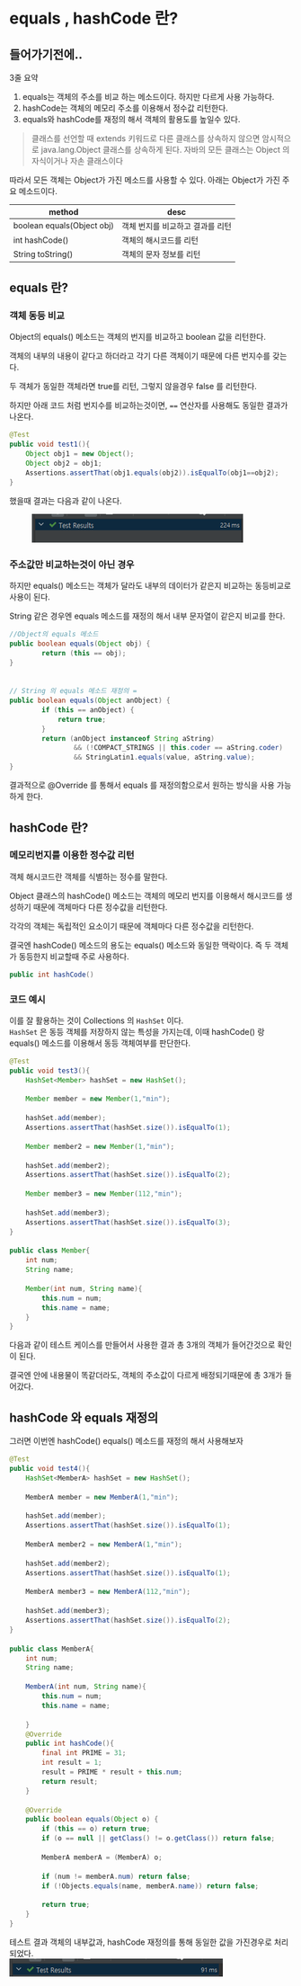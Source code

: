 # equals , hashCode 란?

## 들어가기전에..



3줄 요약

1. equals는 객체의 주소를 비교 하는 메소드이다. 하지만 다르게 사용 가능하다.
2. hashCode는 객체의 메모리 주소를 이용해서 정수값 리턴한다.
3. equals와 hashCode를 재정의 해서 객체의 활용도를 높일수 있다.

> 클래스를 선언할 때 extends 키워드로 다른 클래스를 상속하지 않으면 암시적으로 java.lang.Object 클래스를 상속하게 된다. 자바의 모든 클래스는 Object 의 자식이거나 자손 클래스이다

따라서 모든 객체는 Object가 가진 메소드를 사용할 수 있다. 아래는 Object가 가진 주요 메소드이다.

| method                     | desc               |
| -------------------------- | ------------------ |
| boolean equals(Object obj) | 객체 번지를 비교하고 결과를 리턴 |
| int hashCode()             | 객체의 해시코드를 리턴       |
| String toString()          | 객체의 문자 정보를 리턴      |

## equals 란?

### 객체 동등 비교

Object의 equals() 메소드는 객체의 번지를 비교하고 boolean 값을 리턴한다.

객체의 내부의 내용이 같다고 하더라고 각기 다른 객체이기 때문에 다른 번지수를 갖는다.&#x20;

두 객체가 동일한 객체라면 true를 리턴, 그렇지 않을경우 false 를 리턴한다.

하지만 아래 코드 처럼 번지수를 비교하는것이면, `==` 연산자를 사용해도 동일한 결과가 나온다.



```java
@Test
public void test1(){
    Object obj1 = new Object();
    Object obj2 = obj1;
    Assertions.assertThat(obj1.equals(obj2)).isEqualTo(obj1==obj2);
}
```

했을때 결과는 다음과 같이 나온다.&#x20;

<div align="left"><figure><img src="../../../.gitbook/assets/image (2) (1) (1) (1) (1) (1) (1) (1) (1) (1) (1) (1).png" alt=""><figcaption></figcaption></figure></div>

### 주소값만 비교하는것이 아닌 경우

하지만 equals() 메소드는 객체가 달라도 내부의 데이터가 같은지 비교하는 동등비교로 사용이 된다.&#x20;

String 같은 경우엔 equals 메소드를 재정의 해서 내부 문자열이 같은지 비교를 한다.&#x20;

```java
//Object의 equals 메소드
public boolean equals(Object obj) {
        return (this == obj);
}


// String 의 equals 메소드 재정의 =
public boolean equals(Object anObject) {
        if (this == anObject) {
            return true;
        }
        return (anObject instanceof String aString)
                && (!COMPACT_STRINGS || this.coder == aString.coder)
                && StringLatin1.equals(value, aString.value);
}
```



결과적으로 @Override 를 통해서 equals 를 재정의함으로서 원하는 방식을 사용 가능하게 한다.



## hashCode 란?&#x20;

### 메모리번지를 이용한 정수값 리턴

객체 해시코드란 객체를 식별하는 정수를 말한다.

Object 클래스의 hashCode() 메소드는 객체의 메모리 번지를 이용해서 해시코드를 생성하기 때문에 객체마다 다른 정수값을 리턴한다.&#x20;

각각의  객체는  독립적인 요소이기 때문에 객체마다 다른 정수값을 리턴한다.&#x20;

결국엔 hashCode() 메소드의 용도는 equals() 메소드와 동일한 맥락이다. 즉 두 객체가 동등한지 비교할때 주로 사용하다.

```java
public int hashCode()
```



### 코드 예시

이를 잘 활용하는 것이 Collections 의 `HashSet` 이다.\
`HashSet` 은 동등 객체를 저장하지 않는 특성을 가지는데, 이때 hashCode() 랑 equals() 메소드를 이용해서 동등 객체여부를 판단한다.&#x20;

```java
@Test
public void test3(){
    HashSet<Member> hashSet = new HashSet();

    Member member = new Member(1,"min");

    hashSet.add(member);
    Assertions.assertThat(hashSet.size()).isEqualTo(1);

    Member member2 = new Member(1,"min");

    hashSet.add(member2);
    Assertions.assertThat(hashSet.size()).isEqualTo(2);

    Member member3 = new Member(112,"min");

    hashSet.add(member3);
    Assertions.assertThat(hashSet.size()).isEqualTo(3);
}

public class Member{
    int num;
    String name;

    Member(int num, String name){
        this.num = num;
        this.name = name;
    }
}
```

다음과 같이 테스트 케이스를 만들어서 사용한 결과 총 3개의 객체가 들어간것으로 확인이 된다.&#x20;

결국엔 안에 내용물이 똑같더라도, 객체의 주소값이 다르게 배정되기때문에 총 3개가 들어갔다.



## hashCode 와 equals 재정의&#x20;

그러면 이번엔 hashCode() equals() 메소드를 재정의 해서 사용해보자

```java
@Test
public void test4(){
    HashSet<MemberA> hashSet = new HashSet();

    MemberA member = new MemberA(1,"min");

    hashSet.add(member);
    Assertions.assertThat(hashSet.size()).isEqualTo(1);

    MemberA member2 = new MemberA(1,"min");

    hashSet.add(member2);
    Assertions.assertThat(hashSet.size()).isEqualTo(1);

    MemberA member3 = new MemberA(112,"min");

    hashSet.add(member3);
    Assertions.assertThat(hashSet.size()).isEqualTo(2);
}

public class MemberA{
    int num;
    String name;

    MemberA(int num, String name){
        this.num = num;
        this.name = name;

    }
    @Override
    public int hashCode(){
        final int PRIME = 31;
        int result = 1;
        result = PRIME * result + this.num;
        return result;
    }

    @Override
    public boolean equals(Object o) {
        if (this == o) return true;
        if (o == null || getClass() != o.getClass()) return false;

        MemberA memberA = (MemberA) o;

        if (num != memberA.num) return false;
        if (!Objects.equals(name, memberA.name)) return false;

        return true;
    }
}
```



테스트 결과 객체의 내부값과, hashCode 재정의를 통해 동일한 값을 가진경우로 처리 되었다.\
![](<../../../.gitbook/assets/image (1) (1) (1) (1) (1) (1) (1) (1) (1) (1) (1) (1) (1) (1) (1) (1) (1).png>)
